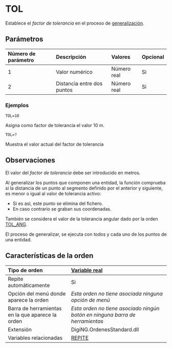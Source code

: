# TOL

Establece el _factor de tolerancia_ en el proceso de [generalización](tol.md).

## Parámetros

| Número de parámetro | Descripción | Valores | Opcional |
| :--- | :--- | :--- | :--- |
| 1 | Valor numérico | Número real | Si |
| 2 | Distancia entre dos puntos | Número real | Si |

### Ejemplos

`TOL=10`

Asigna como factor de tolerancia el valor 10 m.

`TOL=?`

Muestra el valor actual del factor de tolerancia

## Observaciones

El valor del _factor de tolerancia_ debe ser introducido en metros.

Al generalizar los puntos que componen una entidad, la función comprueba si la distancia de un punto al segmento definido por el anterior y siguiente, es menor o igual al valor de tolerancia activo:

* Si es así, este punto se elimina del fichero.
* En caso contrario se graban sus coordenadas.

También se considera el valor de la tolerancia angular dado por la orden [TOL\_ANG](/digi3d-net/referencia/ventana-de-dibujo/variables/t/tol-ang.md).

El proceso de generalizar, se ejecuta con todos y cada uno de los puntos de una entidad.

## Características de la orden

| Tipo de orden | [Variable real](tol.md) |
| :--- | :--- |
| Repite automáticamente | Si |
| Opción del menú donde aparece la orden | _Esta orden no tiene asociada ninguna opción de menú_ |
| Barra de herramientas en la que aparece la orden | _Esta orden no tiene asociado ningún botón en ninguna barra de herramientas_ |
| Extensión | DigiNG.OrdenesStandard.dll |
| Variables relacionadas | [REPITE](/digi3d-net/referencia/ventana-de-dibujo/variables/r/repite.md) |

